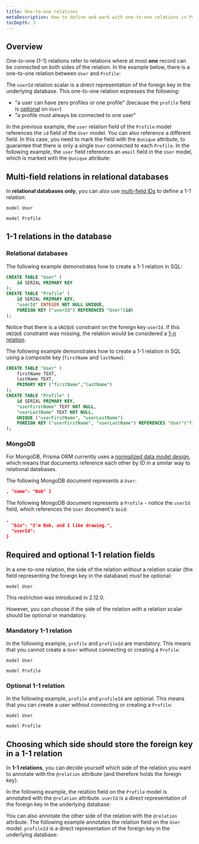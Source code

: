 ```yaml
---
title: One-to-one relations
metaDescription: How to define and work with one-to-one relations in Prisma.
tocDepth: 3
---
```


## Overview

One-to-one (1-1) relations refer to relations where at most **one** record can be connected on both sides of the relation. In the example below, there is a one-to-one relation between `User` and `Profile`:

The `userId` relation scalar is a direct representation of the foreign key in the underlying database. This one-to-one relation expresses the following:

- "a user can have zero profiles or one profile" (because the `profile` field is [optional](/orm/prisma-schema/data-model/models#type-modifiers) on `User`)
- "a profile must always be connected to one user"

In the previous example, the `user` relation field of the `Profile` model references the `id` field of the `User` model. You can also reference a different field. In this case, you need to mark the field with the `@unique` attribute, to guarantee that there is only a single `User` connected to each `Profile`. In the following example, the `user` field references an `email` field in the `User` model, which is marked with the `@unique` attribute:

## Multi-field relations in relational databases

In **relational databases only**, you can also use [multi-field IDs](/orm/reference/prisma-schema-reference#id-1) to define a 1-1 relation:

```prisma
model User

model Profile
```

## 1-1 relations in the database

### Relational databases

The following example demonstrates how to create a 1-1 relation in SQL:

```sql
CREATE TABLE "User" (
    id SERIAL PRIMARY KEY
);
CREATE TABLE "Profile" (
    id SERIAL PRIMARY KEY,
    "userId" INTEGER NOT NULL UNIQUE,
    FOREIGN KEY ("userId") REFERENCES "User"(id)
);
```

Notice that there is a `UNIQUE` constraint on the foreign key `userId`. If this `UNIQUE` constraint was missing, the relation would be considered a [1-n relation](/orm/prisma-schema/data-model/relations/one-to-many-relations).

The following example demonstrates how to create a 1-1 relation in SQL using a composite key (`firstName` and `lastName`):

```sql
CREATE TABLE "User" (
    firstName TEXT,
    lastName TEXT,
    PRIMARY KEY ("firstName","lastName")
);
CREATE TABLE "Profile" (
    id SERIAL PRIMARY KEY,
    "userFirstName" TEXT NOT NULL,
    "userLastName" TEXT NOT NULL,
    UNIQUE ("userFirstName", "userLastName")
    FOREIGN KEY ("userFirstName", "userLastName") REFERENCES "User"("firstName", "lastName")
);
```

### MongoDB

For MongoDB, Prisma ORM currently uses a [normalized data model design](https://www.mongodb.com/docs/manual/data-modeling/), which means that documents reference each other by ID in a similar way to relational databases.

The following MongoDB document represents a `User`:

```json
, "name": "Bob" }
```

The following MongoDB document represents a `Profile` - notice the `userId` field, which references the `User` document's `$oid`:

```json
,
  "bio": "I'm Bob, and I like drawing.",
  "userId":
}
```

## Required and optional 1-1 relation fields

In a one-to-one relation, the side of the relation _without_ a relation scalar (the field representing the foreign key in the database) _must_ be optional:

```prisma highlight=3;normal
model User
```

This restriction was introduced in 2.12.0.

However, you can choose if the side of the relation _with_ a relation scalar should be optional or mandatory.

### Mandatory 1-1 relation

In the following example, `profile` and `profileId` are mandatory. This means that you cannot create a `User` without connecting or creating a `Profile`:

```prisma
model User

model Profile
```

### Optional 1-1 relation

In the following example, `profile` and `profileId` are optional. This means that you can create a user without connecting or creating a `Profile`:

```prisma
model User

model Profile
```

## Choosing which side should store the foreign key in a 1-1 relation

In **1-1 relations**, you can decide yourself which side of the relation you want to annotate with the `@relation` attribute (and therefore holds the foreign key).

In the following example, the relation field on the `Profile` model is annotated with the `@relation` attribute. `userId` is a direct representation of the foreign key in the underlying database:

You can also annotate the other side of the relation with the `@relation` attribute. The following example annotates the relation field on the `User` model. `profileId` is a direct representation of the foreign key in the underlying database:
